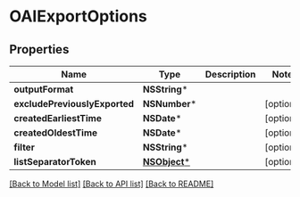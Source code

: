 # OAIExportOptions

## Properties
Name | Type | Description | Notes
------------ | ------------- | ------------- | -------------
**outputFormat** | **NSString*** |  | 
**excludePreviouslyExported** | **NSNumber*** |  | [optional] 
**createdEarliestTime** | **NSDate*** |  | [optional] 
**createdOldestTime** | **NSDate*** |  | [optional] 
**filter** | **NSString*** |  | [optional] 
**listSeparatorToken** | [**NSObject***]() |  | [optional] 

[[Back to Model list]](../README#documentation-for-models) [[Back to API list]](../README#documentation-for-api-endpoints) [[Back to README]](../README)


